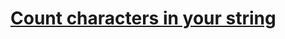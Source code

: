 # [Count characters in your string](https://www.codewars.com/kata/count-characters-in-your-string/)
